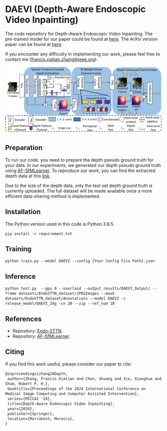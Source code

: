 # DAEVI (Depth-Aware Endoscopic Video Inpainting)
The code repository for Depth-Aware Endoscopic Video Inpainting. The pre-trained model for our paper could be found at [here](https://drive.google.com/drive/folders/1vYsUxgmtsQ7V61nIbGEf2kANzsp8Cj9D?usp=sharing). The ArXiv version paper can be found at [here](https://arxiv.org/abs/2407.02675). 

If you encounter any difficulty in implementing our work, please feel free to contact me ([francis.xiatian.zhang@ieee.org](mailto:francis.xiatian.zhang@outlook.com)).


![image](Image/Framework.png)

## Preparation
To run our code, you need to prepare the depth pseudo ground truth for your data. In our experiments, we generated our depth pseudo ground truth using [AF-SfMLearner](https://github.com/ShuweiShao/AF-SfMLearner). To reproduce our work, you can find the extracted depth data at this [link](https://durhamuniversity-my.sharepoint.com/:f:/g/personal/slxb76_durham_ac_uk/EsY9YfrENMFMqV6FIMHoZ4EBgTlEzdoal7oN8xX2WozgOw?e=Vrxp5a).

Due to the size of the depth data, only the test set depth ground truth is currently uploaded. The full dataset will be made available once a more efficient data-sharing method is implemented.

## Installation
The Python version used in this code is Python 3.8.5.

```
pip install -r requirement.txt
```


## Training
```
python train.py --model DAEVI --config {Your Config File Path}.json
```

## Inference
```
python test.py  --gpu 0 --overlaid --output results/DAEVI_Output/ --frame datasets/EndoSTTN_dataset/JPEGImages --mask datasets/EndoSTTN_dataset/Annotations --model DAEVI -c release_model/DAEVI_24g -cn 20 --zip --ref_num 10
```
## References
- Repository: [Endo-STTN](https://github.com/endomapper/Endo-STTN).
- Repository: [AF-SfMLearner](https://github.com/ShuweiShao/AF-SfMLearner).

## Citing

If you find this work useful, please consider our paper to cite:

```
@inproceedings{zhang24Depth,
 author={Zhang, Francis Xiatian and Chen, Shuang and Xie, Xianghua and Shum, Hubert P. H.},
 booktitle={Proceedings of the 2024 International Conference on Medical Image Computing and Computer Assisted Intervention},
 series={MICCAI '24},
 title={Depth-Aware Endoscopic Video Inpainting},
 year={2024},
 publisher={Springer},
 location={Marrakesh, Morocco},
}
```

